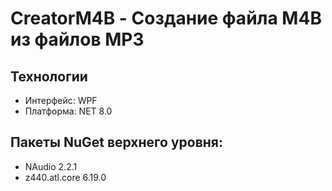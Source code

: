 # CreatorM4B - Создание файла M4B из файлов MP3

## Технологии
- Интерфейс: WPF
- Платформа: NET 8.0

## Пакеты NuGet верхнего уровня:
- NAudio 2.2.1
- z440.atl.core 6.19.0
